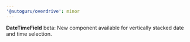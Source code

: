 ```yaml
---
'@autoguru/overdrive': minor
---
```


**DateTimeField** beta: New component available for vertically stacked date and
time selection.
